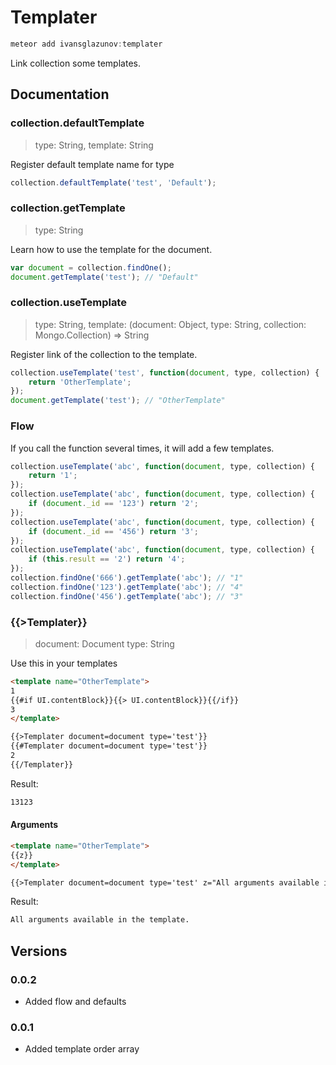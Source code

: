 # Templater

```js
meteor add ivansglazunov:templater
```

Link collection some templates.

## Documentation

### collection.defaultTemplate
> type: String, template: String

Register default template name for type

```js
collection.defaultTemplate('test', 'Default');
```

### collection.getTemplate
> type: String

Learn how to use the template for the document.

```js
var document = collection.findOne();
document.getTemplate('test'); // "Default"
```

### collection.useTemplate
> type: String, template: (document: Object, type: String, collection: Mongo.Collection) => String

Register link of the collection to the template.

```js
collection.useTemplate('test', function(document, type, collection) {
    return 'OtherTemplate';
});
document.getTemplate('test'); // "OtherTemplate"
```

### Flow

If you call the function several times, it will add a few templates.

```js
collection.useTemplate('abc', function(document, type, collection) {
    return '1';
});
collection.useTemplate('abc', function(document, type, collection) {
    if (document._id == '123') return '2';
});
collection.useTemplate('abc', function(document, type, collection) {
    if (document._id == '456') return '3';
});
collection.useTemplate('abc', function(document, type, collection) {
    if (this.result == '2') return '4';
});
collection.findOne('666').getTemplate('abc'); // "1"
collection.findOne('123').getTemplate('abc'); // "4"
collection.findOne('456').getTemplate('abc'); // "3"
```

### {{>Templater}}
> document: Document type: String

Use this in your templates

```html
<template name="OtherTemplate">
1
{{#if UI.contentBlock}}{{> UI.contentBlock}}{{/if}}
3
</template>
```

```html
{{>Templater document=document type='test'}}
{{#Templater document=document type='test'}}
2
{{/Templater}}
```

Result:
```html
13123
```

#### Arguments

```html
<template name="OtherTemplate">
{{z}}
</template>
```

```html
{{>Templater document=document type='test' z="All arguments available in the template."}}
```

Result:
```html
All arguments available in the template.
```

## Versions

### 0.0.2
* Added flow and defaults

### 0.0.1
* Added template order array